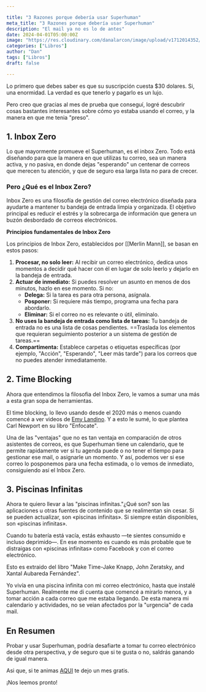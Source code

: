 ```yaml
---

title: "3 Razones porque debería usar Superhuman"
meta_title: "3 Razones porque debería usar Superhuman"
description: "El mail ya no es lo de antes"
date: 2024-04-01T05:00:00Z
image: "https://res.cloudinary.com/danalarcon/image/upload/v1712014352/SUPERHUMAN-MAIL_quwmpg.png"
categories: ["Libros"]
author: "Dan"
tags: ["Libros"]
draft: false

---
```


Lo primero que debes saber es que su suscripción cuesta $30 dolares. Si, una enormidad. La verdad es que tenerlo y pagarlo es un lujo.

Pero creo que gracias al mes de prueba que conseguí, logré descubrir cosas bastantes interesantes sobre cómo yo estaba usando el correo, y la manera en que me tenia "preso".

## 1. Inbox Zero

Lo que mayormente promueve el Superhuman, es el inbox Zero. Todo está diseñando para que la manera en que utilizas tu correo, sea un manera activa, y no pasiva, en donde dejas "esperando" un centenar de correos que merecen tu atención, y que de seguro esa larga lista no para de crecer. 

### Pero ¿Qué es el Inbox Zero?

Inbox Zero es una filosofía de gestión del correo electrónico diseñada para ayudarte a mantener tu bandeja de entrada limpia y organizada. El objetivo principal es reducir el estrés y la sobrecarga de información que genera un buzón desbordado de correos electrónicos.

**Principios fundamentales de Inbox Zero**

Los principios de Inbox Zero, establecidos por [[Merlin Mann]], se basan en estos pasos:

1. **Procesar, no solo leer:** Al recibir un correo electrónico, dedica unos momentos a decidir qué hacer con él en lugar de solo leerlo y dejarlo en la bandeja de entrada.
2. **Actuar de inmediato:** Si puedes resolver un asunto en menos de dos minutos, hazlo en ese momento. Si no:
    - **Delega:** Si la tarea es para otra persona, asígnala.
    - **Posponer:** Si requiere más tiempo, programa una fecha para abordarlo.
    - **Eliminar:** Si el correo no es relevante o útil, elimínalo.
3. **No uses la bandeja de entrada como lista de tareas:** Tu bandeja de entrada no es una lista de cosas pendientes. ==Traslada los elementos que requieran seguimiento posterior a un sistema de gestión de tareas.==
4. **Compartimenta:** Establece carpetas o etiquetas específicas (por ejemplo, "Acción", "Esperando", "Leer más tarde") para los correos que no puedes atender inmediatamente.

## 2. Time Blocking

Ahora que entendimos la filosofia del Inbox Zero, le vamos a sumar una más a esta gran sopa de herramientas.

El time blocking, lo llevo usando desde el 2020 más o menos cuando comencé a ver videos de [Emy Landino](https://www.youtube.com/@AmyTV). Y a esto le sumé, lo que plantea Carl Newport en su libro "Enfocate".

Una de las "ventajas" que no es tan ventaja en comparación de otros asistentes de correos, es que Superhuman tiene un calendario, que te permite rapidamente ver si tu agenda puede o no tener el tiempo para gestionar ese mail, o asignarle un momento. Y así, podemos ver si ese correo lo posponemos para una fecha estimada, o lo vemos de inmediato, consiguiendo así el Inbox Zero. 

## 3. Piscinas Infinitas

Ahora te quiero llevar a las "piscinas infinitas."¿Qué son? son las aplicaciones u otras fuentes de contenido que se realimentan sin cesar. Si se pueden actualizar, son «piscinas infinitas». Si siempre están disponibles, son «piscinas infinitas».

Cuando tu batería está vacía, estás exhausto —te sientes consumido e incluso deprimido—. En ese momento es cuando es más probable que te distraigas con «piscinas infinitas» como Facebook y con el correo electrónico.

Esto es extraido del libro "Make Time-Jake Knapp, John Zeratsky, and Xantal Aubareda Fernández".

Yo vivía en una piscina infinita con mi correo electrónico, hasta que instalé Superhuman. Realmente me di cuenta que comencé a mirarlo menos, y a tomar acción a cada correo que me estaba llegando. De esta manera mi calendario y actividades, no se veian afectados por la "urgencia" de cada mail.

## En Resumen

Probar y usar Superhuman, podría desafiarte a tomar tu correo electrónico desde otra perspectiva, y de seguro que si te gusta o no, saldrás ganando de igual manera.

Asi que, si te animas [AQUI](https://superhuman.com/refer/hr346sd6) te dejo un mes gratis.

¡Nos leemos pronto! 